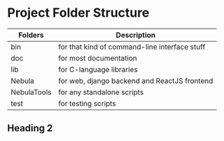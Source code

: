 # Project Folder Structure 
|Folders        |Description                                    |
|---------------|-----------------------------------------------|
|bin            |for that kind of command-line interface stuff  |
|doc            |for most documentation                         |
|lib            | for C-language libraries                      |
|Nebula         | for web, django backend and ReactJS frontend  |
|NebulaTools    | for any standalone scripts                    |
|test           |for testing scripts                            |

## Heading 2